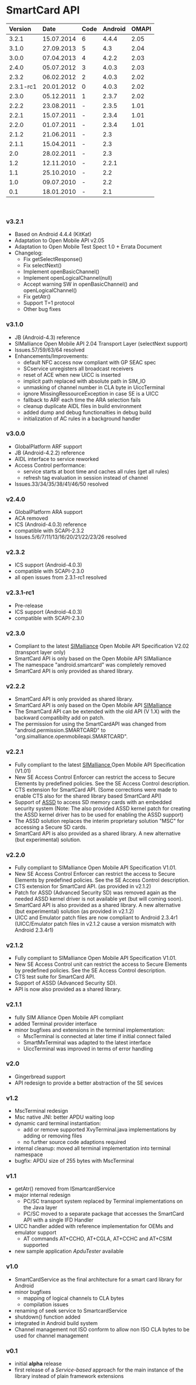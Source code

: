 # SmartCard API #

| Version | Date | Code | Android | OMAPI |
|:--------|:-----|:-----|:--------|:------|
| 3.2.1   | 15.07.2014 | 6    | 4.4.4   | 2.05  |
| 3.1.0   | 27.09.2013 | 5    | 4.3     | 2.04  |
| 3.0.0   | 07.04.2013 | 4    | 4.2.2   | 2.03  |
| 2.4.0   | 05.07.2012 | 3    | 4.0.3   | 2.03  |
| 2.3.2   | 06.02.2012 | 2    | 4.0.3   | 2.02  |
| 2.3.1-rc1 | 20.01.2012 | 0    | 4.0.3   | 2.02  |
| 2.3.0   | 05.12.2011 | 1    | 2.3.7   | 2.02  |
| 2.2.2   | 23.08.2011 | -    | 2.3.5   | 1.01  |
| 2.2.1   | 15.07.2011 | -    | 2.3.4   | 1.01  |
| 2.2.0   | 01.07.2011 | -    | 2.3.4   | 1.01  |
| 2.1.2   | 21.06.2011 | -    | 2.3     |       |
| 2.1.1   | 15.04.2011 | -    | 2.3     |       |
| 2.0     | 28.02.2011 | -    | 2.3     |       |
| 1.2     | 12.11.2010 | -    | 2.2.1   |       |
| 1.1     | 25.10.2010 | -    | 2.2     |       |
| 1.0     | 09.07.2010 | -    | 2.2     |       |
| 0.1     | 18.01.2010 | -    | 2.1     |       |

<br />

### v3.2.1 ###
  * Based on Android 4.4.4 (KitKat)
  * Adaptation to Open Mobile API v2.05
  * Adaptation to Open Mobile Test Spect 1.0 + Errata Document
  * Changelog:
    * Fix getSelectResponse()
    * Fix selectNext()
    * Implement openBasicChannel()
    * Implement openLogicalChannel(null)
    * Accept warning SW in openBasicChannel() and openLogicalChannel()
    * Fix getAtr()
    * Support T=1 protocol
    * Other bug fixes

### v3.1.0 ###
  * JB (Android-4.3) reference
  * SIMalliance Open Mobile API 2.04 Transport Layer (selectNext support)
  * Issues.57/59/63/64 resolved
  * Enhancements/Improvements:
    * default NFC access now compliant with GP SEAC spec
    * SCservice unregisters all broadcast receivers
    * reset of ACE when new UICC is inserted
    * implicit path replaced with absolute path in SIM\_IO
    * unmasking of channel number in CLA byte in UiccTerminal
    * ignore MissingRessourceException in case SE is a UICC
    * fallback to ARF each time the ARA selection fails
    * cleanup duplicate AIDL files in build environment
    * added dump and debug functionalties in debug build
    * initialization of AC rules in a background handler

### v3.0.0 ###
  * GlobalPlatform ARF support
  * JB (Android-4.2.2) reference
  * AIDL interface to service reworked
  * Access Control performance:
    * service starts at boot time and caches all rules (get all rules)
    * refresh tag evaluation in session instead of channel
  * Issues.33/34/35/38/41/46/50 resolved

### v2.4.0 ###
  * GlobalPlatform ARA support
  * ACA removed
  * ICS (Android-4.0.3) reference
  * compatible with SCAPI-2.3.2
  * Issues.5/6/7/11/13/16/20/21/22/23/26 resolved


### v2.3.2 ###
  * ICS support (Android-4.0.3)
  * compatible with SCAPI-2.3.0
  * all open issues from 2.3.1-rc1 resolved


### v2.3.1-rc1 ###
  * Pre-release
  * ICS support (Android-4.0.3)
  * compatible with SCAPI-2.3.0


### v2.3.0 ###
  * Compliant to the latest [SIMalliance](http://simalliance.org/) Open Mobile API Specification V2.02 (transport layer only)
  * SmartCard API is only based on the Open Mobile API SIMalliance
  * The namespace "android.smartcard" was completely removed
  * SmartCard API is only provided as shared library.


### v2.2.2 ###
  * SmartCard API is only provided as shared library.
  * SmartCard API is only based on the Open Mobile API [SIMalliance ](http://simalliance.org/)
  * The SmartCard API can be extended with the old API (V 1.X) with the backward compatibilty add on patch.
  * The permission for using the SmartCardAPI was changed from "android.permission.SMARTCARD" to "org.simalliance.openmobileapi.SMARTCARD".


### v2.2.1 ###
  * Fully compliant to the latest [SIMalliance ](http://simalliance.org/)Open Mobile API Specification (V1.01)
  * New SE Access Control Enforcer can restrict the access to Secure Elements by predefined policies. See the SE Access Control description.
  * CTS extension for SmartCard API. (Some corrections were made to enable CTS also for the shared library based SmartCard API)
  * Support of [ASSD](http://www.sdcard.org/developers/tech/ASSD/) to access SD memory cards with an embedded security system  (Note: The also provided ASSD kernel patch for creating the ASSD kernel driver has to be used for enabling the ASSD support)
  * The ASSD solution replaces the interim proprietary solution "MSC" for accessing a Secure SD cards.
  * SmartCard API is also provided as a shared library. A new alternative (but experimental) solution.


### v2.2.0 ###
  * Fully compliant to SIMalliance Open Mobile API Specification V1.01.
  * New SE Access Control Enforcer can restrict the access to Secure Elements by predefined policies. See the SE Access Control description.
  * CTS extension for SmartCard API. (as provided in v2.1.2)
  * Patch for ASSD (Advanced Security SD) was removed again as the needed ASSD kernel driver is not available yet (but will coming soon).
  * SmartCard API is also provided as a shared library. A new alternative (but experimental) solution (as provided in v2.1.2)
  * UICC and Emulator patch files are now compliant to Android 2.3.4r1 (UICC/Emulator patch files in v2.1.2 cause a version mismatch with Android 2.3.4r1)

### v2.1.2 ###
  * Fully compliant to SIMalliance Open Mobile API Specification V1.01.
  * New SE Access Control unit can restrict the access to Secure Elements by predefined policies. See the SE Access Control description.
  * CTS test suite for SmartCard API.
  * Support of ASSD (Advanced Security SD).
  * API is now also provided as a shared library.

### v2.1.1 ###
  * fully SIM Alliance Open Mobile API compliant
  * added Terminal provider interface
  * minor bugfixes and extensions in the terminal implementation:
    * MscTerminal is connected at later time if initial connect failed
    * SmartMxTerminal was adapted to the latest interface
    * UiccTerminal was improved in terms of error handling

### v2.0 ###
  * Gingerbread support
  * API redesign to provide a better abstraction of the SE sevices

### v1.2 ###
  * MscTerminal redesign
  * Msc native JNI: better APDU waiting loop
  * dynamic card terminal instantiation:
    * add or remove supported XvyTerminal.java implementations by adding or removing files
    * no further source code adaptions required
  * internal cleanup: moved all terminal implementation into terminal namespace
  * bugfix: APDU size of 255 bytes with MscTerminal

### v1.1 ###
  * getAtr() removed from ISmartcardService
  * major internal redesign
    * PC/SC transport system replaced by Terminal implementations on the Java layer
    * PC/SC moved to a separate package that accesses the SmartCard API with a single IFD Handler
  * UICC handler added with reference implementation for OEMs and emulator support
    * AT commands AT+CCHO, AT+CGLA, AT+CCHC and AT+CSIM supported
  * new sample application _ApduTester_ available

### v1.0 ###
  * SmartCardService as the final architecture for a smart card library for Android
  * minor bugfixes
    * mapping of logical channels to CLA bytes
    * compilation issues
  * renaming of seek service to SmartcardService
  * shutdown() function added
  * integrated in Android build system
  * Channel management not ISO conform to allow non ISO CLA bytes to be used for channel management

### v0.1 ###
  * initial **alpha** release
  * first release of a _Service-based_ approach for the main instance of the library instead of plain framework extensions